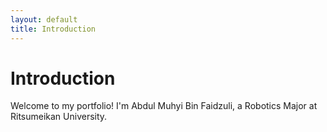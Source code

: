 ```yaml
---
layout: default
title: Introduction
---
```


# Introduction

Welcome to my portfolio! I'm Abdul Muhyi Bin Faidzuli, a Robotics Major at Ritsumeikan University.
